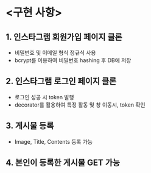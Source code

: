 # <구현 사항>

## 1. 인스타그램 회원가입 페이지 클론
- 비밀번호 및 이메일 형식 정규식 사용
- bcrypt를 이용하여 비밀번호 hashing 후 DB에 저장
## 2. 인스타그램 로그인 페이지 클론
- 로그인 성공 시 token 발행
- decorator를 활용하여 특정 활동 및 창 이동시, token 확인
## 3. 게시물 등록
- Image, Title, Contents 등록 가능
## 4. 본인이 등록한 게시물 GET 가능
